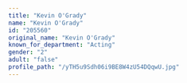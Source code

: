 ```yaml
---
title: "Kevin O'Grady"
name: "Kevin O'Grady"
id: "205560"
original_name: "Kevin O'Grady"
known_for_department: "Acting"
gender: "2"
adult: "false"
profile_path: "/yTH5u9Sdh06i9BE8W4zU54DQqwU.jpg"
---
```

